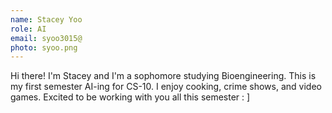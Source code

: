 ```yaml
---
name: Stacey Yoo
role: AI
email: syoo3015@
photo: syoo.png
---
```

Hi there! I'm Stacey and I'm a sophomore studying Bioengineering. This is my first semester AI-ing for CS-10. I enjoy cooking, crime shows, and video games. Excited to be working with you all this semester : ]
